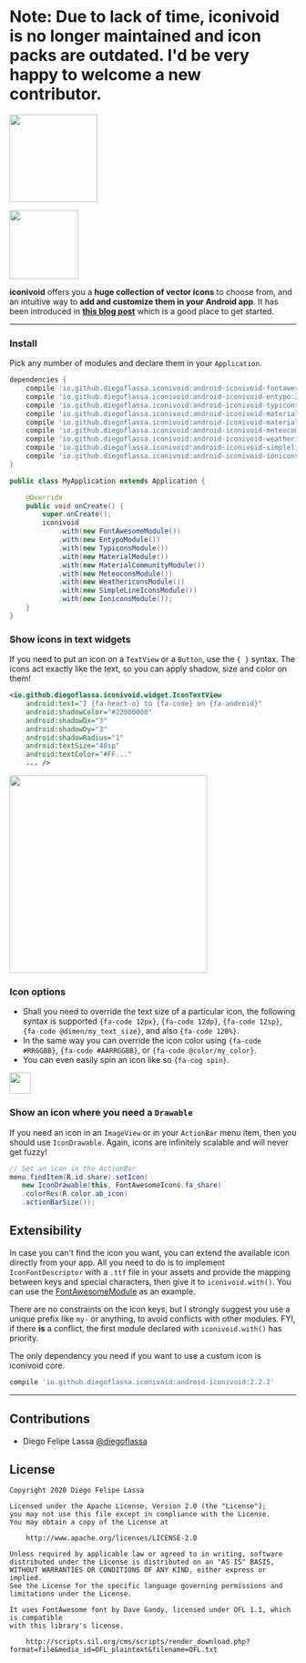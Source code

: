 # Note: Due to lack of time, iconivoid is no longer maintained and icon packs are outdated. I'd be very happy to welcome a new contributor.

<img src="graphics/logo.jpg" height="154" align="center">

[<img src="https://play.google.com/intl/en_us/badges/images/generic/en-play-badge.png" width="121">](https://play.google.com/store/apps/details?id=io.github.diegoflassa.android.icons.sample)

**iconivoid** offers you a **huge collection of vector icons** to choose from, and an intuitive way to **add and customize them in your Android app**. It has been introduced in [**this blog post**](http://blog.joanzapata.com/iconivoid-just-got-a-lot-better/) which is a good place to get started. 

-----

### Install

Pick any number of modules and declare them in your `Application`.

```gradle
dependencies {
    compile 'io.github.diegoflassa.iconivoid:android-iconivoid-fontawesome:2.2.2' // (v4.5)
    compile 'io.github.diegoflassa.iconivoid:android-iconivoid-entypo:2.2.2' // (v3,2015)
    compile 'io.github.diegoflassa.iconivoid:android-iconivoid-typicons:2.2.2' // (v2.0.7)
    compile 'io.github.diegoflassa.iconivoid:android-iconivoid-material:2.2.2' // (v2.0.0)
    compile 'io.github.diegoflassa.iconivoid:android-iconivoid-material-community:2.2.2' // (v1.4.57)
    compile 'io.github.diegoflassa.iconivoid:android-iconivoid-meteocons:2.2.2' // (latest)
    compile 'io.github.diegoflassa.iconivoid:android-iconivoid-weathericons:2.2.2' // (v2.0)
    compile 'io.github.diegoflassa.iconivoid:android-iconivoid-simplelineicons:2.2.2' // (v1.0.0)
    compile 'io.github.diegoflassa.iconivoid:android-iconivoid-ionicons:2.2.2' // (v2.0.1)
}
```

```java
public class MyApplication extends Application {

    @Override
    public void onCreate() {
        super.onCreate();
        iconivoid
            .with(new FontAwesomeModule())
            .with(new EntypoModule())
            .with(new TypiconsModule())
            .with(new MaterialModule())
            .with(new MaterialCommunityModule())
            .with(new MeteoconsModule())
            .with(new WeathericonsModule())
            .with(new SimpleLineIconsModule())
            .with(new IoniconsModule());
    }
}
```

### Show icons in text widgets

If you need to put an icon on a ```TextView``` or a ```Button```, use the ```{ }``` syntax. The icons act exactly like the text, so you can apply shadow, size and color on them!

```xml
<io.github.diegoflassa.iconivoid.widget.IconTextView
    android:text="I {fa-heart-o} to {fa-code} on {fa-android}"
    android:shadowColor="#22000000"
    android:shadowDx="3"
    android:shadowDy="3"
    android:shadowRadius="1"
    android:textSize="40sp"
    android:textColor="#FF..."
    ... />
```

<img src="graphics/androids.png" height="347">

### Icon options

* Shall you need to override the text size of a particular icon, the following syntax is supported `{fa-code 12px}`, `{fa-code 12dp}`, `{fa-code 12sp}`, `{fa-code @dimen/my_text_size}`, and also `{fa-code 120%}`.
* In the same way you can override the icon color using `{fa-code #RRGGBB}`, `{fa-code #AARRGGBB}`, or `{fa-code @color/my_color}`.
* You can even easily spin an icon like so `{fa-cog spin}`.

<img src="graphics/spinning.gif" height="37">

### Show an icon where you need a `Drawable`

If you need an icon in an ```ImageView``` or in your ```ActionBar``` menu item, then you should use ```IconDrawable```. Again, icons are infinitely scalable and will never get fuzzy!

```java
// Set an icon in the ActionBar
menu.findItem(R.id.share).setIcon(
   new IconDrawable(this, FontAwesomeIcons.fa_share)
   .colorRes(R.color.ab_icon)
   .actionBarSize());
```

## Extensibility

In case you can't find the icon you want, you can extend the available icon directly from your app. All you need to do is to implement `IconFontDescriptor` with a `.ttf` file in your assets and provide the mapping between keys and special characters, then give it to `iconivoid.with()`. You can use the  [FontAwesomeModule](https://github.com/JoanZapata/android-iconivoid/blob/master/android-iconivoid-fontawesome/src/main/java/com/joanzapata/iconivoid/fonts/FontAwesomeModule.java) as an example.

There are no constraints on the icon keys, but I strongly suggest you use a unique prefix like `my-` or anything, to avoid conflicts with other modules. FYI, if there **is** a conflict, the first module declared with `iconivoid.with()` has priority.

The only dependency you need if you want to use a custom icon is iconivoid core.

```gradle
compile 'io.github.diegoflassa.iconivoid:android-iconivoid:2.2.2'
```

-----

## Contributions

* Diego Felipe Lassa [@diegoflassa](https://github.com/diegoflassa)

## License

```
Copyright 2020 Diego Felipe Lassa

Licensed under the Apache License, Version 2.0 (the "License");
you may not use this file except in compliance with the License.
You may obtain a copy of the License at

    http://www.apache.org/licenses/LICENSE-2.0

Unless required by applicable law or agreed to in writing, software
distributed under the License is distributed on an "AS IS" BASIS,
WITHOUT WARRANTIES OR CONDITIONS OF ANY KIND, either express or implied.
See the License for the specific language governing permissions and
limitations under the License.

It uses FontAwesome font by Dave Gandy, licensed under OFL 1.1, which is compatible
with this library's license.

    http://scripts.sil.org/cms/scripts/render_download.php?format=file&media_id=OFL_plaintext&filename=OFL.txt
    
```
